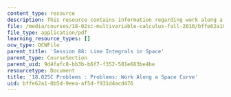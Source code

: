 ```yaml
---
content_type: resource
description: This resource contains information regarding work along a space curve.
file: /media/courses/18-02sc-multivariable-calculus-fall-2010/bffe62a10b5d9eeaaf5df931d4acd476_MIT18_02SC_pb_88_quest.pdf
file_type: application/pdf
learning_resource_types: []
ocw_type: OCWFile
parent_title: 'Session 88: Line Integrals in Space'
parent_type: CourseSection
parent_uid: 9d4fafc8-bb3b-b6f7-f352-581e663be4be
resourcetype: Document
title: '18.02SC Problems : Problems: Work Along a Space Curve'
uid: bffe62a1-0b5d-9eea-af5d-f931d4acd476
---
```

